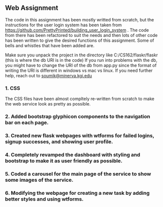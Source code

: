 ## Web Assignment

The code in this assignment has been mostly writted from scratch, but the instructions for the user login system has been taken from https://github.com/PrettyPrinted/building_user_login_system . The code from there has been refactored to suit the needs and then lots of other code has been written to give the desired functions of this assignment. Some of bells and whistles that have been added are. 

Make sure you unpack the project in the directory like C:/CS162/flaskr/flaskr (this is where the db URI is in the code)
If you run into problems with the db, you might have to change the URI of the db from app.py since the format of writing the URI is different in windows vs mac vs linux.
If you need further help, reach out to soumik@minerva.kgi.edu

### 1. CSS
The CSS files have been almost compltely re-written from scratch to make the web service look as pretty as possible. 

### 2. Added bootstrap glyphicon components to the navigation bar on each page.

### 3. Created new flask webpages with wtforms for failed logins, signup successes, and showing user profile. 

### 4. Completely revamped the dashboard with styling and bootstrap to make it as user friendly as possible.

### 5. Coded a carousel for the main page of the service to show some images of the service.

### 6. Modifying the webpage for creating a new task by adding better styles and using wtforms.
